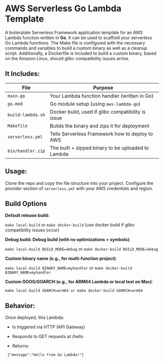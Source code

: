 # AWS Serverless Go Lambda Template
A boilerplate Serverless Framework  application template for an AWS Lambda function written in **Go**.  It can be used to scaffold your serverless Go Lambda functions.  The Make file is configured with the necessary commands and variables to build a custom binary as well as a cleanup script.  Additionally, a Dockerfile is included to build a custom binary, based on the Amazon Linux, should glibc compatibility issues arrise.

## It Includes:

| File             | Purpose                                            |
| ---------------- | -------------------------------------------------- |
| `main.go`        | Your Lambda function handler (written in Go)       |
| `go.mod`         | Go module setup (using `aws-lambda-go`)            |
| `build-lambda.sh`| Docker build, used if glibc compatibility is issue |
| `Makefile`       | Builds the binary and zips it for deployment       |
| `serverless.yml` | Tells Serverless Framework how to deploy to AWS    |
| `bin/handler.zip`  | The built + zipped binary to be uploaded to Lambda |


## Usage:
Clone the repo and copy the file structure into your project.  Configure the provider section of `serverless.yml` with your AWS credentials and region.

## Build Options

**Default release build:**

`make local-build` or `make docker-build` (use docker build if glibc compatibility issues occur)

**Debug build: Debug build (with no optimizations + symbols)**:


`make local-build BUILD_MODE=debug` or `make docker-build BUILD_MODE=debug`

**Custom binary name (e.g., for multi-function project)**:

`make local-build BINARY_NAME=myhandler` or `make docker-build BINARY_NAME=myhandler`

**Custom GOOS/GOARCH (e.g., for ARM64 Lambda or local test on Mac)**:

`make local-build GOARCH=arm64 or make docker-build GOARCH=arm64`

## Behavior:
Once deployed, this Lambda:

- Is triggered via HTTP (API Gateway)

- Responds to GET requests at /hello

- Returns:

```
 {"message":"Hello from Go Lambda!"}
```
